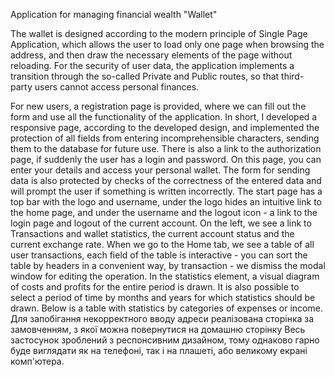 Application for managing financial wealth "Wallet"

The wallet is designed according to the modern principle of Single Page Application, which allows the user to load only one page when browsing the address, and then draw the necessary elements of the page without reloading. For the security of user data, the application implements a transition through the so-called Private and Public routes, so that third-party users cannot access personal finances.

For new users, a registration page is provided, where we can fill out the form and use all the functionality of the application. In short, I developed a responsive page, according to the developed design, and implemented the protection of all fields from entering incomprehensible characters, sending them to the database for future use. There is also a link to the authorization page, if suddenly the user has a login and password. On this page, you can enter your details and access your personal wallet. The form for sending data is also protected by checks of the correctness of the entered data and will prompt the user if something is written incorrectly. The start page has a top bar with the logo and username, under the logo hides an intuitive link to the home page, and under the username and the logout icon - a link to the login page and logout of the current account. On the left, we see a link to Transactions and wallet statistics, the current account status and the current exchange rate. When we go to the Home tab, we see a table of all user transactions, each field of the table is interactive - you can sort the table by headers in a convenient way, by transaction - we dismiss the modal window for editing the operation. In the statistics element, a visual diagram of costs and profits for the entire period is drawn. It is also possible to select a period of time by months and years for which statistics should be drawn. Below is a table with statistics by categories of expenses or income. Для запобігання некорректного вводу адреси
реалізована сторінка за замовченням, з якої можна повернутися на домашню
сторінку Весь застосунок зроблений з респонсивним дизайном, тому однаково гарно
буде виглядати як на телефоні, так і на плашеті, або великому екрані комп'ютера.
